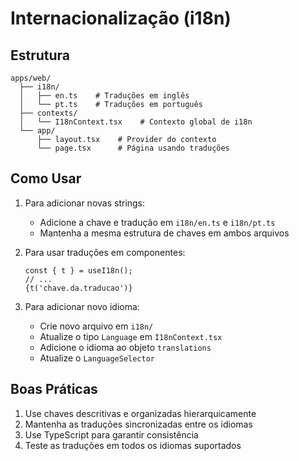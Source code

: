 # Internacionalização (i18n)

## Estrutura

```
apps/web/
  ├── i18n/
  │   ├── en.ts    # Traduções em inglês
  │   └── pt.ts    # Traduções em português
  ├── contexts/
  │   └── I18nContext.tsx    # Contexto global de i18n
  └── app/
      ├── layout.tsx    # Provider do contexto
      └── page.tsx      # Página usando traduções
```

## Como Usar

1. Para adicionar novas strings:
   - Adicione a chave e tradução em `i18n/en.ts` e `i18n/pt.ts`
   - Mantenha a mesma estrutura de chaves em ambos arquivos

2. Para usar traduções em componentes:
   ```tsx
   const { t } = useI18n();
   // ...
   {t('chave.da.traducao')}
   ```

3. Para adicionar novo idioma:
   - Crie novo arquivo em `i18n/`
   - Atualize o tipo `Language` em `I18nContext.tsx`
   - Adicione o idioma ao objeto `translations`
   - Atualize o `LanguageSelector`

## Boas Práticas

1. Use chaves descritivas e organizadas hierarquicamente
2. Mantenha as traduções sincronizadas entre os idiomas
3. Use TypeScript para garantir consistência
4. Teste as traduções em todos os idiomas suportados